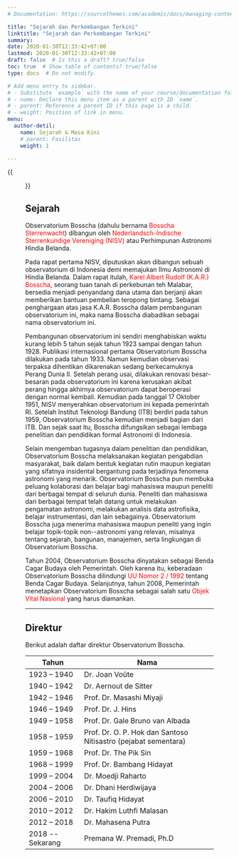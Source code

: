 ```yaml
---
# Documentation: https://sourcethemes.com/academic/docs/managing-content/

title: "Sejarah dan Perkembangan Terkini"
linktitle: "Sejarah dan Perkembangan Terkini"
summary:
date: 2020-01-30T12:33:42+07:00
lastmod: 2020-01-30T12:33:42+07:00
draft: false  # Is this a draft? true/false
toc: true  # Show table of contents? true/false
type: docs  # Do not modify.

# Add menu entry to sidebar.
# - Substitute `example` with the name of your course/documentation folder.
# - name: Declare this menu item as a parent with ID `name`.
# - parent: Reference a parent ID if this page is a child.
# - weight: Position of link in menu.
menu:
  author-detil:
    name: Sejarah & Masa Kini
    # parent: Fasilitas
    weight: 1

---
```


{{<figure src="koepel.png" title="Kubah Refraktor Ganda Zeiss (credit: M. Yusuf)" >}}

## Sejarah

Observatorium Bosscha (dahulu bernama <font color="red">Bosscha Sterrenwacht</font>) dibangun oleh <font color="red">Nederlandsch-Indische Sterrenkundige Vereniging (NISV)</font> atau Perhimpunan Astronomi Hindia Belanda. 

Pada rapat pertama NISV, diputuskan akan dibangun sebuah observatorium di Indonesia demi memajukan Ilmu Astronomi di Hindia Belanda. Dalam rapat itulah, <font color="red">Karel Albert Rudolf (K.A.R.) Bosscha</font>, seorang tuan tanah di perkebunan teh Malabar, bersedia menjadi penyandang dana utama dan berjanji akan memberikan bantuan pembelian teropong bintang. Sebagai penghargaan atas jasa K.A.R. Bosscha dalam pembangunan observatorium ini, maka nama Bosscha diabadikan sebagai nama observatorium ini. 

Pembangunan observatorium ini sendiri menghabiskan waktu kurang lebih 5 tahun sejak tahun 1923 sampai dengan tahun 1928. Publikasi internasional pertama Observatorium Bosscha dilakukan pada tahun 1933. Namun kemudian observasi terpaksa dihentikan dikarenakan sedang berkecamuknya Perang Dunia II. Setelah perang usai, dilakukan renovasi besar-besaran pada observatorium ini karena kerusakan akibat perang hingga akhirnya observatorium dapat beroperasi dengan normal kembali. Kemudian pada tanggal 17 Oktober 1951, NISV menyerahkan observatorium ini kepada pemerintah RI. Setelah Institut Teknologi Bandung (ITB) berdiri pada tahun 1959, Observatorium Bosscha kemudian menjadi bagian dari ITB. Dan sejak saat itu, Bosscha difungsikan sebagai lembaga penelitian dan pendidikan formal Astronomi di Indonesia.

Selain mengemban tugasnya dalam penelitian dan pendidikan, Observatorium Bosscha melaksanakan kegiatan pengabdian masyarakat, baik dalam bentuk kegiatan rutin maupun kegiatan yang sifatnya insidental bergantung pada terjadinya fenomena astronomi yang menarik. Observatorium Bosscha pun membuka peluang kolaborasi dan belajar bagi mahasiswa maupun peneliti dari berbagai tempat di seluruh dunia. Peneliti dan mahasiswa dari berbagai tempat telah datang untuk melakukan pengamatan astronomi, melakukan analisis data astrofisika, belajar instrumentasi, dan lain sebagainya. Observatorium Bosscha juga menerima mahasiswa maupun peneliti yang ingin belajar topik-topik non--astronomi yang relevan, misalnya tentang sejarah, bangunan, manajemen, serta lingkungan di Observatorium Bosscha.

Tahun 2004, Observatorium Bosscha dinyatakan sebagai Benda Cagar Budaya oleh Pemerintah. Oleh karena itu, keberadaan Observatorium Bosscha dilindungi <font color="red">UU Nomor 2 / 1992</font> tentang Benda Cagar Budaya. Selanjutnya, tahun 2008, Pemerintah menetapkan Observatorium Bosscha sebagai salah satu <font color="red"> Objek Vital Nasional </font> yang harus diamankan.
* * *
## Direktur

Berikut adalah daftar direktur Observatorium Bosscha.

| Tahun | Nama  |
| ----- | ----- |
| 1923 – 1940 | Dr. Joan Voûte |
| 1940 – 1942 | Dr. Aernout de Sitter |
| 1942 – 1946 | Prof. Dr. Masashi Miyaji |
| 1946 – 1949 | Prof. Dr. J. Hins |
| 1949 – 1958 | Prof. Dr. Gale Bruno van Albada |
| 1958 – 1959 | Prof. Dr. O. P. Hok dan Santoso Nitisastro (pejabat sementara) |
| 1959 – 1968 | Prof. Dr. The Pik Sin |
| 1968 – 1999 | Prof. Dr. Bambang Hidayat |
| 1999 – 2004 | Dr. Moedji Raharto |
| 2004 – 2006 | Dr. Dhani Herdiwijaya |
| 2006 – 2010 | Dr. Taufiq Hidayat |
| 2010 – 2012 | Dr. Hakim Luthfi Malasan |
| 2012 – 2018 | Dr. Mahasena Putra |
| 2018 -- Sekarang | Premana W. Premadi, Ph.D |